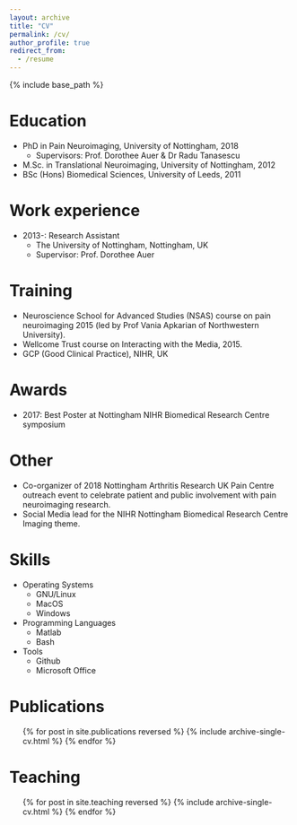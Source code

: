 ```yaml
---
layout: archive
title: "CV"
permalink: /cv/
author_profile: true
redirect_from:
  - /resume
---
```


{% include base_path %}


Education
======
* PhD in Pain Neuroimaging, University of Nottingham, 2018
  * Supervisors: Prof. Dorothee Auer & Dr Radu Tanasescu
* M.Sc. in Translational Neuroimaging, University of Nottingham, 2012
* BSc (Hons) Biomedical Sciences, University of Leeds, 2011


Work experience
======
* 2013-: Research Assistant
  * The University of Nottingham, Nottingham, UK
  * Supervisor: Prof. Dorothee Auer


Training
======
* Neuroscience School for Advanced Studies (NSAS) course on pain neuroimaging 2015 (led by Prof Vania Apkarian of Northwestern University).
* Wellcome Trust course on Interacting with the Media, 2015.
* GCP (Good Clinical Practice), NIHR, UK


Awards
======
* 2017: Best Poster at Nottingham NIHR Biomedical Research Centre symposium


Other
======
* Co-organizer of 2018 Nottingham Arthritis Research UK Pain Centre outreach event to celebrate patient and public involvement with pain neuroimaging research.
* Social Media lead for the NIHR Nottingham Biomedical Research Centre Imaging theme.



Skills
======
* Operating Systems
  * GNU/Linux
  * MacOS
  * Windows
* Programming Languages
  * Matlab
  * Bash
* Tools
  * Github
  * Microsoft Office



Publications
======
  <ul>{% for post in site.publications reversed %}
    {% include archive-single-cv.html %}
  {% endfor %}</ul>


Teaching
======
  <ul>{% for post in site.teaching reversed %}
    {% include archive-single-cv.html %}
  {% endfor %}</ul>
